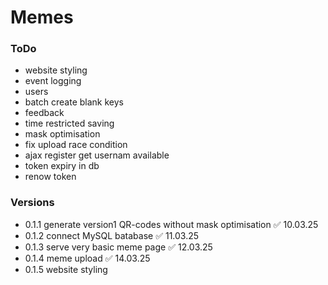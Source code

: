 # Memes

### ToDo
- website styling
- event logging
- users
- batch create blank keys
- feedback
- time restricted saving
- mask optimisation
- fix upload race condition
- ajax register get usernam available
- token expiry in db
- renow token

### Versions
- 0.1.1 generate version1 QR-codes without mask optimisation ✅ 10.03.25
- 0.1.2 connect MySQL batabase ✅ 11.03.25
- 0.1.3 serve very basic meme page ✅ 12.03.25
- 0.1.4 meme upload ✅ 14.03.25
- 0.1.5 website styling
